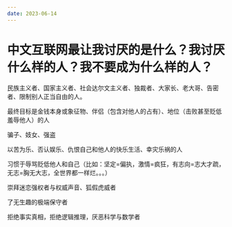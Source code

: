 ```yaml
---
date: 2023-06-14
---
```


# 中文互联网最让我讨厌的是什么？我讨厌什么样的人？我不要成为什么样的人？

民族主义者、国家主义者、社会达尔文主义者、独裁者、大家长、老大哥、告密者、限制别人正当自由的人。

最终目标是金钱本身或象征物、伴侣（包含对他人的占有）、地位（击败甚至贬低羞辱他人）的人

骗子、妓女、强盗

以苦为乐、否认娱乐、仇恨自己和他人的快乐生活、幸灾乐祸的人

习惯于辱骂贬低他人和自己（比如：坚定=偏执，激情=疯狂，有志向=志大才疏，无志=胸无大志，全世界都一样烂。。。）

崇拜迷恋强权者与权威声音、狐假虎威者

了无生趣的极端保守者

拒绝事实真相，拒绝逻辑推理，厌恶科学与数学者
